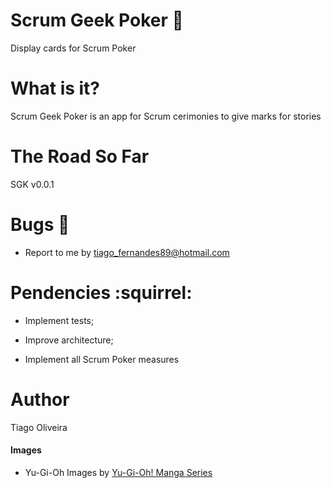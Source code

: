 # Scrum Geek Poker :page_facing_up:
Display cards for Scrum Poker

# What is it?

Scrum Geek Poker is an app for Scrum cerimonies to give marks for stories

# The Road So Far
SGK v0.0.1

# Bugs :bug:
- Report to me by tiago_fernandes89@hotmail.com

# Pendencies :squirrel:
- Implement tests;

- Improve architecture;

- Implement all Scrum Poker measures

# Author
Tiago Oliveira

#### Images
- Yu-Gi-Oh
Images by [Yu-Gi-Oh! Manga Series](http://www.yugioh.com)
